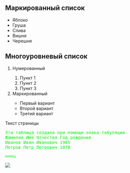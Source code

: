 <html>
<head>
<link rel="stylesheet" href="style.css"> 
</head>
<body>
  <iframe width="560" height="315"https://youtu.be/YFmxCmVpyy4?si=vspATyl_iTRJUcdp" frameborder="0" allowfullscreen></iframe>
<H2>Маркированный список</H2>
<ul type=’circle’>
<li>Яблоко</li>
<li type=’disk’>Груша</li>
<li>Слива</li>
<li type=’square’>Вишня</li>
<li>Черешня</li>
</ul><H2>Многоуровневый список</H2>
<ol>
<li>Нумерованный</li>
<ol>
<li>Пункт 1</li>
<li>Пункт 2</li>
<li>Пункт 3</li>
</ol>
<li>Маркированный</li>
<ul>
<li>Первый вариант</li>
<li>Второй вариант</li>
<li>Третий вариант</li>
</ul>
</ol>
Текст страницы 
<font color=’#FF0000’></fon>
<pre>
Эта таблица создана при помощи знака табуляции
Фамилия Имя Отчество Год рождения
Иванов Иван Иванович 1985
Петров Петр Петрович 1878
</pre>
<font color=’red’></font><p>  
<sup>конец.</sup></p>
<img src="pngl.jpg">
</body>
</html>
